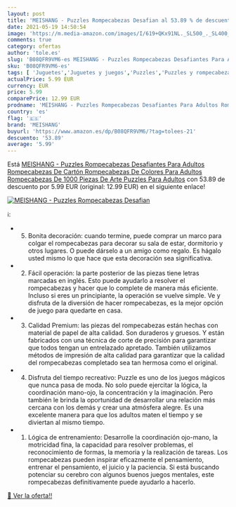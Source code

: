 ```yaml
---
layout: post
title: 'MEISHANG - Puzzles Rompecabezas Desafian al 53.89 % de descuento'
date: 2021-05-19 14:50:54
image: 'https://m.media-amazon.com/images/I/619+QKx91NL._SL500_._SL400_.jpg'
comments: true
category: ofertas
author: 'tole.es'
slug: 'B08QFR9VM6-es MEISHANG - Puzzles Rompecabezas Desafiantes Para Adultos...'
sku: 'B08QFR9VM6-es'
tags: [ 'Juguetes','Juguetes y juegos','Puzzles','Puzzles y rompecabezas','meishang','puzzles','rompecabezas', ]
actualPrice: 5.99 EUR
currency: EUR
price: 5.99
comparePrice: 12.99 EUR
prodname: 'MEISHANG - Puzzles Rompecabezas Desafiantes Para Adultos Rompecabezas De Cartón Rompecabezas De Colores Para Adultos Rompecabezas De 1000 Piezas De Arte Puzzles Para Adultos'
country: 'es'
flag: '🇪🇸'
brand: 'MEISHANG'
buyurl: 'https://www.amazon.es/dp/B08QFR9VM6/?tag=tolees-21'
descuento: '53.89'
average: '5.99'
---
```


Está [MEISHANG - Puzzles Rompecabezas Desafiantes Para Adultos Rompecabezas De Cartón Rompecabezas De Colores Para Adultos Rompecabezas De 1000 Piezas De Arte Puzzles Para Adultos](https://www.amazon.es/dp/B08QFR9VM6/?tag=tolees-21) con 53.89 de descuento por 5.99 EUR (original: 12.99 EUR) en el siguiente enlace!

[![MEISHANG - Puzzles Rompecabezas Desafian](https://m.media-amazon.com/images/I/619+QKx91NL._SL500_._SL400_.jpg)](https://www.amazon.es/dp/B08QFR9VM6/?tag=tolees-21)

ℹ️:

- 5. Bonita decoración: cuando termine, puede comprar un marco para colgar el rompecabezas para decorar su sala de estar, dormitorio y otros lugares. O puede dárselo a un amigo como regalo. Es hágalo usted mismo lo que hace que esta decoración sea significativa.
- 2. Fácil operación: la parte posterior de las piezas tiene letras marcadas en inglés. Esto puede ayudarlo a resolver el rompecabezas y hacer que lo complete de manera más eficiente. Incluso si eres un principiante, la operación se vuelve simple. Ve y disfruta de la diversión de hacer rompecabezas, es la mejor opción de juego para quedarte en casa.
- 3. Calidad Premium: las piezas del rompecabezas están hechas con material de papel de alta calidad. Son duraderos y gruesos. Y están fabricados con una técnica de corte de precisión para garantizar que todos tengan un entrelazado apretado. También utilizamos métodos de impresión de alta calidad para garantizar que la calidad del rompecabezas completado sea tan hermosa como el original.
- 4. Disfruta del tiempo recreativo: Puzzle es uno de los juegos mágicos que nunca pasa de moda. No solo puede ejercitar la lógica, la coordinación mano-ojo, la concentración y la imaginación. Pero también le brinda la oportunidad de desarrollar una relación más cercana con los demás y crear una atmósfera alegre. Es una excelente manera para que los adultos maten el tiempo y se diviertan al mismo tiempo.
- 1. Lógica de entrenamiento: Desarrolle la coordinación ojo-mano, la motricidad fina, la capacidad para resolver problemas, el reconocimiento de formas, la memoria y la realización de tareas. Los rompecabezas pueden inspirar eficazmente el pensamiento, entrenar el pensamiento, el juicio y la paciencia. Si está buscando potenciar su cerebro con algunos buenos juegos mentales, este rompecabezas definitivamente puede ayudarlo a hacerlo.

[🛒 Ver la oferta!!](https://www.amazon.es/dp/B08QFR9VM6/?tag=tolees-21)

